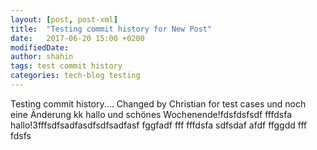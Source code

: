 ```yaml
---
layout: [post, post-xml]
title:  "Testing commit history for New Post"
date:   2017-06-20 15:00 +0200
modifiedDate: 
author: shahin
tags: test commit history
categories: tech-blog testing
---
```

Testing commit history.... Changed by Christian for test cases und noch eine Änderung
kk
hallo und schönes Wochenende!fdsfdsfsdf
fffdsfa
hallo!3fffsdfsadfasdfsdfsadfasf
fggfadf
fff
fffdsfa
sdfsdaf
afdf ffggdd
fff
fdsfs

